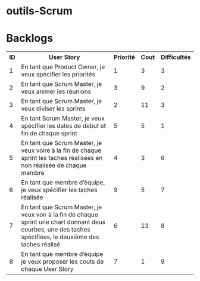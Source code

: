 # outils-Scrum
<h1> Backlogs</h1>
<table>
<tr>
    <th>ID </th>
    <th>User Story</th> 
    <th>Priorité</th>
    <th>Cout</th>
  <th>Difficultés</th>
  </tr>
 <tr>
    <td>1</td>
    <td>En tant que Product Owner, je veux spécifier les priorités</td> 
    <td>1</td>
    <td>3</td>
    <td>3</td>
  </tr>
   <tr>
    <td>2</td>
    <td>En tant que Scrum Master, je veux animer les réunions</td> 
    <td>3</td>
    <td>9</td>
    <td>2</td>
  </tr>
  <tr>
    <td>3</td>
    <td>En tant que Scrum Master, je veux diviser les sprints</td> 
    <td>2</td>
    <td>11</td>
    <td>3</td>
  </tr> 
  <tr>
    <td>4</td>
    <td>En tant Scrum Master, je veux spécifier les dates de debut et fin de chaque sprint</td> 
    <td>5</td>
    <td>5</td>
    <td>1</td>
  </tr>
  <tr>
    <td>5</td>
    <td>En tant que Scrum Master, je veux voire à la fin de chaque sprint les taches réalisées en non réalisée de chaque membre</td> 
    <td>4</td>
    <td>3</td>
    <td>6</td>
  </tr>
    <tr>
    <td>6</td>
    <td>En tant que membre d’équipe, je veux spécifier les taches réalisée</td> 
    <td>9</td>
    <td>5</td>
    <td>7</td>
  </tr>
     <tr>
    <td>7</td>
    <td>En tant que Scrum Master, je veux voir à la fin de chaque sprint une chart donnant deux courbes, une des taches spécifiées, le deuxième des taches réalisé</td> 
    <td>6</td>
    <td>13</td>
    <td>8</td>
  </tr>
      <tr>
    <td>8</td>
    <td>En tant que membre d’équipe je veux proposer les couts de chaque User Story</td> 
    <td>7</td>
    <td>1</td>
    <td>9</td>
  </tr>

</table>
